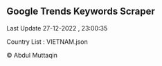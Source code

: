 

## Google Trends Keywords Scraper 
 
Last Update 27-12-2022 , 23:00:35

Country List :
VIETNAM.json



© Abdul Muttaqin 
